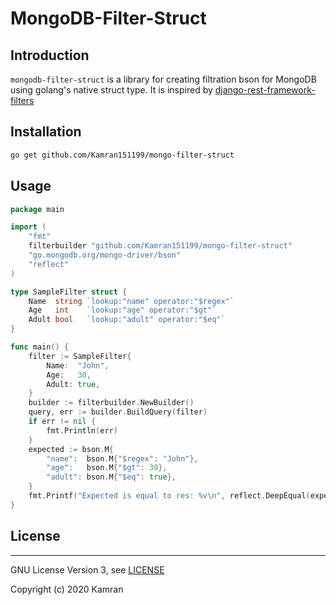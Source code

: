 # MongoDB-Filter-Struct

## Introduction
`mongodb-filter-struct` is a library for creating filtration bson for MongoDB using golang's native struct type.
It is inspired by [django-rest-framework-filters](https://github.com/philipn/django-rest-framework-filters)

## Installation

```bash
go get github.com/Kamran151199/mongo-filter-struct
```

## Usage

```go
package main

import (
	"fmt"
	filterbuilder "github.com/Kamran151199/mongo-filter-struct"
	"go.mongodb.org/mongo-driver/bson"
	"reflect"
)

type SampleFilter struct {
	Name  string `lookup:"name" operator:"$regex"`
	Age   int    `lookup:"age" operator:"$gt"`
	Adult bool   `lookup:"adult" operator:"$eq"`
}

func main() {
	filter := SampleFilter{
		Name:  "John",
		Age:   30,
		Adult: true,
	}
	builder := filterbuilder.NewBuilder()
	query, err := builder.BuildQuery(filter)
	if err != nil {
		fmt.Println(err)
	}
	expected := bson.M{
		"name":  bson.M{"$regex": "John"},
		"age":   bson.M{"$gt": 30},
		"adult": bson.M{"$eq": true},
	}
	fmt.Printf("Expected is equal to res: %v\n", reflect.DeepEqual(expected, query))
}
```

## License
-------

GNU License Version 3, see [LICENSE](LICENSE)

Copyright (c) 2020 Kamran
